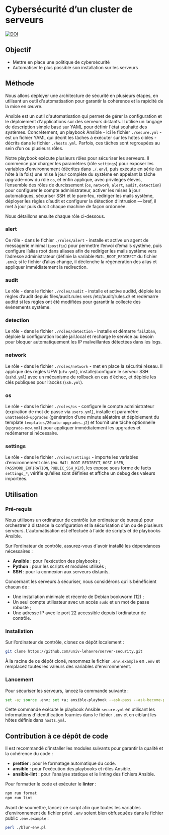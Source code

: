 # Cybersécurité d’un **cluster** de serveurs

[![DOI](https://zenodo.org/badge/1046248953.svg)](https://doi.org/10.5281/zenodo.16983614)

## Objectif

- Mettre en place une politique de cybersécurité
- Automatiser le plus possible son installation sur les serveurs

## Méthode

Nous allons déployer une architecture de sécurité en plusieurs étapes, en utilisant un outil d'automatisation pour garantir la cohérence et la rapidité de la mise en œuvre.

Ansible est un outil d'automatisation qui permet de gérer la configuration et le déploiement d'applications sur des serveurs distants. Il utilise un langage de description simple basé sur YAML pour définir l'état souhaité des systèmes. Concrètement, un playbook Ansible - ici le fichier `./secure.yml` - est un fichier YAML qui décrit les tâches à exécuter sur les hôtes cibles - décrits dans le fichier `./hosts.yml`. Parfois, ces tâches sont regroupées au sein d’un ou plusieurs rôles.

Notre playbook exécute plusieurs rôles pour sécuriser les serveurs. Il commence par charger les paramètres (rôle `settings`) pour exposer les variables d’environnement (décrites dans `./.env`), puis exécute en série (un hôte à la fois) une mise à jour complète du système en appelant la tâche upgrade-now du rôle `os`, et enfin applique, avec privilèges élevés, l’ensemble des rôles de durcissement (`os`, `network`, `alert`, `audit`, `detection`) pour configurer le compte administrateur, activer les mises à jour automatiques, sécuriser SSH et le pare‑feu, rediriger les mails système, déployer les règles d’audit et configurer la détection d’intrusion — bref, il met à jour puis durcit chaque machine de façon ordonnée.

Nous détaillons ensuite chaque rôle ci-dessous.

### alert

Ce rôle - dans le fichier `./roles/alert` - installe et active un agent de messagerie minimal (`postfix`) pour permettre l’envoi d’emails système, puis configure l’alias root dans aliases afin de rediriger les mails système vers l’adresse administrateur (définie la variable `MAIL_ROOT_REDIRECT` du fichier `.env`); si le fichier d’alias change, il déclenche la régénération des alias et appliquer immédiatement la redirection.

### audit

Le rôle - dans le fichier `./roles/audit` - installe et active auditd, déploie les règles d’audit depuis files/audit.rules vers /etc/audit/rules.d/ et redémarre auditd si les règles ont été modifiées pour garantir la collecte des événements système.

### detection

Le rôle - dans le fichier `./roles/detection` - installe et démarre `fail2ban`, déploie la configuration locale jail.local et recharge le service au besoin pour bloquer automatiquement les IP malveillantes détectées dans les logs.

### network

Le rôle - dans le fichier `./roles/network` - met en place la sécurité réseau. Il applique des règles UFW (`ufw.yml`), installe/configure le serveur SSH (`sshd.yml`) avec un mécanisme de rollback en cas d’échec, et déploie les clés publiques pour l’accès (`ssh.yml`).

### os

Le rôle - dans le fichier `./roles/os` - configure le compte administrateur (expiration de mot de passe via `users.yml`), installe et paramètre `unattended-upgrades` (génération d’une minute aléatoire et déploiement du template `templates/20auto-upgrades.j2`) et fournit une tâche optionnelle (`upgrade-now.yml`) pour appliquer immédiatement les upgrades et redémarrer si nécessaire.

### settings

Le rôle - dans le fichier `./roles/settings` - importe les variables d’environnement clés (ex. `MAIL_ROOT_REDIRECT`, `HOST_USER`, `PASSWORD_EXPIRATION`, `PUBLIC_SSH_KEY`), les expose sous forme de facts `settings_*`, vérifie qu’elles sont définies et affiche un debug des valeurs importées.

## Utilisation

### Pré-requis

Nous utilisons un ordinateur de contrôle (un ordinateur de bureau) pour orchestrer à distance la configuration et la sécurisation d’un ou de plusieurs serveurs. L’automatisation est effectuée à l'aide de scripts et de playbooks Ansible.

Sur l’ordinateur de contrôle, assurez-vous d'avoir installé les dépendances nécessaires :

- **Ansible** : pour l'exécution des playbooks ;
- **Python** : pour les scripts et modules utilisés ;
- **SSH** : pour la connexion aux serveurs distants.

Concernant les serveurs à sécuriser, nous considérons qu’ils bénéficient chacun de :

- Une installation minimale et récente de Debian bookworm (12) ;
- Un seul compte utilisateur avec un accès `sudo` et un mot de passe robuste ;
- Une adresse IP avec le port 22 accessible depuis l’ordinateur de contrôle.

### Installation

Sur l’ordinateur de contrôle, clonez ce dépôt localement :

```bash
git clone https://github.com/univ-lehavre/server-security.git
```

À la racine de ce dépôt cloné, renommez le fichier `.env.example` en `.env` et remplacez toutes les valeurs des variables d'environnement.

### Lancement

Pour sécuriser les serveurs, lancez la commande suivante :

```bash
set -a; source .env; set +a; ansible-playbook --ask-pass --ask-become-pass --inventory hosts.yml secure.yml
```

Cette commande exécute le playbook Ansible `secure.yml` en utilisant les informations d'identification fournies dans le fichier `.env` et en ciblant les hôtes définis dans `hosts.yml`.

## Contribution à ce dépôt de code

Il est recommandé d'installer les modules suivants pour garantir la qualité et la cohérence du code :

- **prettier** : pour le formatage automatique du code.
- **ansible** : pour l'exécution des playbooks et rôles Ansible.
- **ansible-lint** : pour l'analyse statique et le linting des fichiers Ansible.

Pour formatter le code et exécuter le **linter** :

```bash
npm run format
npm run lint
```

Avant de soumettre, lancez ce script afin que toutes les variables d’environnement du fichier privé `.env` soient bien obfusquées dans le fichier public `.env.example` :

```bash
perl ./blur-env.pl
```
